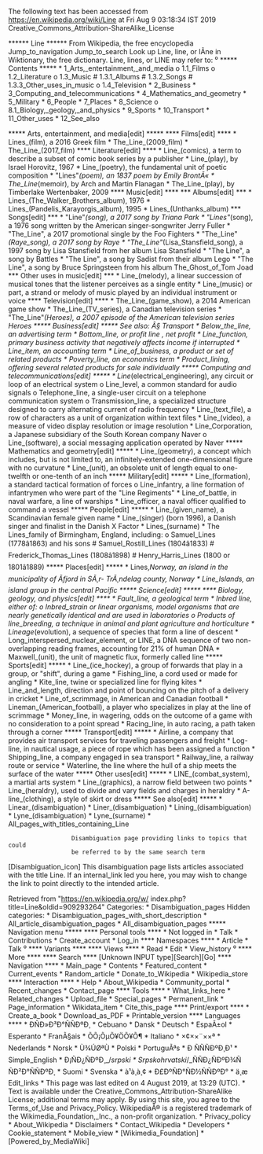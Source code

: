 The following text has been accessed from https://en.wikipedia.org/wiki/Line at Fri Aug 9 03:18:34 IST 2019
Creative_Commons_Attribution-ShareAlike_License




















****** Line ******
From Wikipedia, the free encyclopedia
Jump_to_navigation Jump_to_search
 Look up Line, line, or lÃ­ne in Wiktionary, the free dictionary.
Line, lines, or LINE may refer to:
⁰
***** Contents *****
    * 1_Arts,_entertainment,_and_media
          o 1.1_Films
          o 1.2_Literature
          o 1.3_Music
                # 1.3.1_Albums
                # 1.3.2_Songs
                # 1.3.3_Other_uses_in_music
          o 1.4_Television
    * 2_Business
    * 3_Computing_and_telecommunications
    * 4_Mathematics_and_geometry
    * 5_Military
    * 6_People
    * 7_Places
    * 8_Science
          o 8.1_Biology,_geology,_and_physics
    * 9_Sports
    * 10_Transport
    * 11_Other_uses
    * 12_See_also

***** Arts, entertainment, and media[edit] *****
**** Films[edit] ****
    * Lines_(film), a 2016 Greek film
    * The_Line_(2009_film)
    * The_Line_(2017_film)
**** Literature[edit] ****
    * Line_(comics), a term to describe a subset of comic book series by a
      publisher
    * Line_(play), by Israel Horovitz, 1967
    * Line_(poetry), the fundamental unit of poetic composition
    * "Lines"_(poem), an 1837 poem by Emily BrontÃ«
    * The_Line_(memoir), by Arch and Martin Flanagan
    * The_Line_(play), by Timberlake Wertenbaker, 2009
**** Music[edit] ****
*** Albums[edit] ***
    * Lines_(The_Walker_Brothers_album), 1976
    * Lines_(Pandelis_Karayorgis_album), 1995
    * Lines_(Unthanks_album)
*** Songs[edit] ***
    * "Line"_(song), a 2017 song by Triana Park
    * "Lines"_(song), a 1976 song written by the American singer-songwriter
      Jerry Fuller
    * "The_Line", a 2017 promotional single by the Foo Fighters
    * "The_Line"_(Raye_song), a 2017 song by Raye
    * "The_Line"_(Lisa_Stansfield_song), a 1997 song by Lisa Stansfield from
      her album Lisa Stansfield
    * "The Line", a song by Battles
    * "The Line", a song by Sadist from their album Lego
    * "The Line", a song by Bruce Springsteen from his album The_Ghost_of_Tom
      Joad
*** Other uses in music[edit] ***
    * Line_(melody), a linear succession of musical tones that the listener
      perceives as a single entity
    * Line_(music) or part, a strand or melody of music played by an individual
      instrument or voice
**** Television[edit] ****
    * The_Line_(game_show), a 2014 American game show
    * The_Line_(TV_series), a Canadian television series
    * "The_Line"_(Heroes), a 2007 episode of the American television series
      Heroes
***** Business[edit] *****
See also: Â§ Transport
    * Below_the_line, an advertising term
    * Bottom_line, or profit line , net profit
    * Line_function, primary business activity that negatively affects income
      if interrupted
    * Line_item, an accounting term
    * Line_of_business, a product or set of related products
    * Poverty_line, an economics term
    * Product_lining, offering several related products for sale individually
***** Computing and telecommunications[edit] *****
    * Line_(electrical_engineering), any circuit or loop of an electrical
      system
          o Line_level, a common standard for audio signals
          o Telephone_line, a single-user circuit on a telephone communication
            system
          o Transmission_line, a specialized structure designed to carry
            alternating current of radio frequency
    * Line_(text_file), a row of characters as a unit of organization within
      text files
    * Line_(video), a measure of video display resolution or image resolution
    * Line_Corporation, a Japanese subsidiary of the South Korean company Naver
          o Line_(software), a social messaging application operated by Naver
***** Mathematics and geometry[edit] *****
    * Line_(geometry), a concept which includes, but is not limited to, an
      infinitely-extended one-dimensional figure with no curvature
    * Line_(unit), an obsolete unit of length equal to one-twelfth or one-tenth
      of an inch
***** Military[edit] *****
    * Line_(formation), a standard tactical formation of forces
          o Line_infantry, a line formation of infantrymen who were part of the
            "Line Regiments"
    * Line_of_battle, in naval warfare, a line of warships
    * Line_officer, a naval officer qualified to command a vessel
***** People[edit] *****
    * Line_(given_name), a Scandinavian female given name
    * Line_(singer) (born 1996), a Danish singer and finalist in the Danish X
      Factor
    * Lines_(surname)
    * The Lines_family of Birmingham, England, including:
          o Samuel_Lines (1778â1863) and his sons
                # Samuel_Rostill_Lines (1804â1833)
                # Frederick_Thomas_Lines (1808â1898)
                # Henry_Harris_Lines (1800 or 1801â1889)
***** Places[edit] *****
    * Lines,_Norway, an island in the municipality of Ãfjord in SÃ¸r-
      TrÃ¸ndelag county, Norway
    * Line_Islands, an island group in the central Pacific
***** Science[edit] *****
**** Biology, geology, and physics[edit] ****
    * Fault_line, a geological term
    * Inbred line, either of:
          o Inbred_strain or linear organisms, model organisms that are nearly
            genetically identical and are used in laboratories
          o Products of line_breeding, a technique in animal and plant
            agriculture and horticulture
    * Lineage_(evolution), a sequence of species that form a line of descent
    * Long_interspersed_nuclear_element, or LINE, a DNA sequence of two non-
      overlapping reading frames, accounting for 21% of human DNA
    * Maxwell_(unit), the unit of magnetic flux, formerly called line
***** Sports[edit] *****
    * Line_(ice_hockey), a group of forwards that play in a group, or "shift",
      during a game
    * Fishing_line, a cord used or made for angling
    * Kite_line, twine or specialized line for flying kites
    * Line_and_length, direction and point of bouncing on the pitch of a
      delivery in cricket
    * Line_of_scrimmage, in American and Canadian football
    * Lineman_(American_football), a player who specializes in play at the line
      of scrimmage
    * Money_line, in wagering, odds on the outcome of a game with no
      consideration to a point spread
    * Racing_line, in auto racing, a path taken through a corner
***** Transport[edit] *****
    * Airline, a company that provides air transport services for traveling
      passengers and freight
    * Log-line, in nautical usage, a piece of rope which has been assigned a
      function
    * Shipping_line, a company engaged in sea transport
    * Railway_line, a railway route or service
    * Waterline, the line where the hull of a ship meets the surface of the
      water
***** Other uses[edit] *****
    * LINE_(combat_system), a martial arts system
    * Line_(graphics), a narrow field between two points
    * Line_(heraldry), used to divide and vary fields and charges in heraldry
    * A-line_(clothing), a style of skirt or dress
***** See also[edit] *****
    * Linear_(disambiguation)
    * Liner_(disambiguation)
    * Lining_(disambiguation)
    * Lyne_(disambiguation)
    * Lyne_(surname)
    * All_pages_with_titles_containing_Line

                      Disambiguation page providing links to topics that could
                      be referred to by the same search term
[Disambiguation_icon] This disambiguation page lists articles associated with
                      the title Line.
                      If an internal_link led you here, you may wish to change
                      the link to point directly to the intended article.

Retrieved from "https://en.wikipedia.org/w/
index.php?title=Line&oldid=909293264"
Categories:
    * Disambiguation_pages
Hidden categories:
    * Disambiguation_pages_with_short_description
    * All_article_disambiguation_pages
    * All_disambiguation_pages
***** Navigation menu *****
**** Personal tools ****
    * Not logged in
    * Talk
    * Contributions
    * Create_account
    * Log_in
**** Namespaces ****
    * Article
    * Talk
⁰
**** Variants ****
**** Views ****
    * Read
    * Edit
    * View_history
⁰
**** More ****
**** Search ****
[Unknown INPUT type][Search][Go]
**** Navigation ****
    * Main_page
    * Contents
    * Featured_content
    * Current_events
    * Random_article
    * Donate_to_Wikipedia
    * Wikipedia_store
**** Interaction ****
    * Help
    * About_Wikipedia
    * Community_portal
    * Recent_changes
    * Contact_page
**** Tools ****
    * What_links_here
    * Related_changes
    * Upload_file
    * Special_pages
    * Permanent_link
    * Page_information
    * Wikidata_item
    * Cite_this_page
**** Print/export ****
    * Create_a_book
    * Download_as_PDF
    * Printable_version
**** Languages ****
    * ÐÑÐ»Ð³Ð°ÑÑÐºÐ¸
    * Cebuano
    * Dansk
    * Deutsch
    * EspaÃ±ol
    * Esperanto
    * FranÃ§ais
    * ÕÕ¡ÕµÕ¥ÖÕ¥Õ¶
    * Italiano
    * ×¢××¨××ª
    * Nederlands
    * Norsk
    * Ù¾ÚØªÙ
    * Polski
    * PortuguÃªs
    * Ð ÑÑÑÐºÐ¸Ð¹
    * Simple_English
    * Ð¡ÑÐ¿ÑÐºÐ¸_/_srpski
    * Srpskohrvatski_/_ÑÑÐ¿ÑÐºÐ¾ÑÑÐ²Ð°ÑÑÐºÐ¸
    * Suomi
    * Svenska
    * à¹à¸à¸¢
    * Ð£ÐºÑÐ°ÑÐ½ÑÑÐºÐ°
    * ä¸­æ
Edit_links
    * This page was last edited on 4 August 2019, at 13:29 (UTC).
    * Text is available under the Creative_Commons_Attribution-ShareAlike
      License; additional terms may apply. By using this site, you agree to the
      Terms_of_Use and Privacy_Policy. WikipediaÂ® is a registered trademark of
      the Wikimedia_Foundation,_Inc., a non-profit organization.
    * Privacy_policy
    * About_Wikipedia
    * Disclaimers
    * Contact_Wikipedia
    * Developers
    * Cookie_statement
    * Mobile_view
    * [Wikimedia_Foundation]
    * [Powered_by_MediaWiki]
